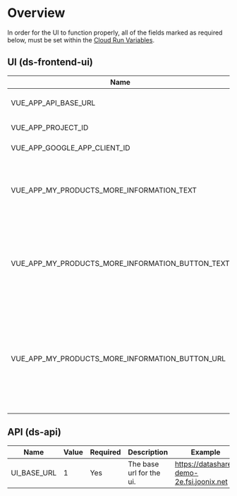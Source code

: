 # Overview
In order for the UI to function properly, all of the fields marked as required below, must be set within the [Cloud Run Variables](https://cloud.google.com/run/docs/configuring/environment-variables).

## UI (ds-frontend-ui)
| Name | Value | Required | Description | Example |
|-|-|-|-|-|
| VUE_APP_API_BASE_URL | 1 | Yes | The base url for the API. | https://api.datashare-demo-2e.fsi.joonix.net/v1alpha |
| VUE_APP_PROJECT_ID | 2 | Yes | The GCP Project Id. | datashare-2e |
| VUE_APP_GOOGLE_APP_CLIENT_ID | 3 | Yes | The OAuth Client Id. | 8xxxxxxxxxx-xxxxxxxxxxx.apps.googleusercontent.com |
| VUE_APP_MY_PRODUCTS_MORE_INFORMATION_TEXT | 4 | Optional | The text to display in a banner at the top of the 'My Dashboard' page. | To grant access to additional users, please click for further information. |
| VUE_APP_MY_PRODUCTS_MORE_INFORMATION_BUTTON_TEXT | 5 | Optional | The text for the more information button in the banner at the top of the 'My Dashboard' page.  | More Information |
| VUE_APP_MY_PRODUCTS_MORE_INFORMATION_BUTTON_URL | 6 | Optional | The url to open when the more information button is clicked within the banner at the top of the 'My Dashboard' page. | https://google.com |

## API (ds-api)
| Name | Value | Required | Description | Example |
|-|-|-|-|-|
| UI_BASE_URL | 1 | Yes | The base url for the ui. | https://datashare-demo-2e.fsi.joonix.net |